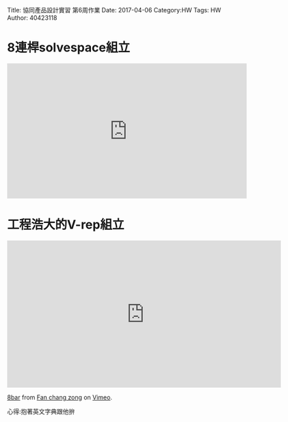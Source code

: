 Title: 協同產品設計實習 第6周作業
Date: 2017-04-06 
Category:HW
Tags: HW
Author: 40423118



<!-- PELICAN_END_SUMMARY -->


8連桿solvespace組立
===



<iframe width="560" height="315" src="https://www.youtube.com/embed/aGTID4sNHYk" frameborder="0" allowfullscreen></iframe>


工程浩大的V-rep組立
===

<iframe src="https://player.vimeo.com/video/211715670" width="640" height="343" frameborder="0" webkitallowfullscreen mozallowfullscreen allowfullscreen></iframe>
<p><a href="https://vimeo.com/211715670">8bar</a> from <a href="https://vimeo.com/user46458423">Fan chang zong</a> on <a href="https://vimeo.com">Vimeo</a>.</p>

心得:抱著英文字典跟他拚